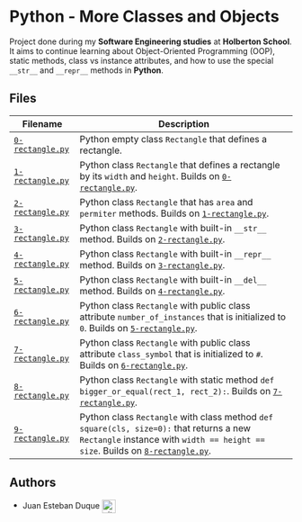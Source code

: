 # Python - More Classes and Objects

Project done during my **Software Engineering studies** at **Holberton School**. It aims to continue learning about Object-Oriented Programming (OOP), static methods, class vs instance attributes, and how to use the special `__str__` and `__repr__` methods in **Python**.

## Files
| Filename | Description |
| -------- | ----------- |
| [`0-rectangle.py`](./0-rectangle.py) | Python empty class `Rectangle` that defines a rectangle. |
| [`1-rectangle.py`](./1-rectangle.py) | Python class `Rectangle` that defines a rectangle by its `width` and `height`. Builds on [`0-rectangle.py`](./0-rectangle.py). |
| [`2-rectangle.py`](./2-rectangle.py) | Python class `Rectangle` that has `area` and `permiter` methods. Builds on [`1-rectangle.py`](./1-rectangle.py). |
| [`3-rectangle.py`](./3-rectangle.py) | Python class `Rectangle` with built-in `__str__` method. Builds on [`2-rectangle.py`](./2-rectangle.py). |
| [`4-rectangle.py`](./4-rectangle.py) | Python class `Rectangle` with built-in `__repr__` method. Builds on [`3-rectangle.py`](./3-rectangle.py). |
| [`5-rectangle.py`](./5-rectangle.py) | Python class `Rectangle` with built-in `__del__` method. Builds on [`4-rectangle.py`](./4-rectangle.py). |
| [`6-rectangle.py`](./6-rectangle.py) | Python class `Rectangle` with public class attribute `number_of_instances` that is initialized to `0`. Builds on [`5-rectangle.py`](./5-rectangle.py). |
| [`7-rectangle.py`](./7-rectangle.py) | Python class `Rectangle` with public class attribute `class_symbol` that is initialized to `#`. Builds on [`6-rectangle.py`](./6-rectangle.py). |
| [`8-rectangle.py`](./8-rectangle.py) | Python class `Rectangle` with static method `def bigger_or_equal(rect_1, rect_2):`. Builds on [`7-rectangle.py`](./7-rectangle.py). |
| [`9-rectangle.py`](./9-rectangle.py) | Python class `Rectangle` with class method `def square(cls, size=0):` that returns a new `Rectangle` instance with `width == height == size`. Builds on [`8-rectangle.py`](./8-rectangle.py). |

## Authors

* Juan Esteban Duque <a href="https://github.com/Juanesduque1" rel="nofollow"><img align="center" alt="github" src="https://www.vectorlogo.zone/logos/github/github-tile.svg" height="24" /></a>
